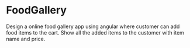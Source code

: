 # FoodGallery
Design a online food gallery app using angular where customer can add food items  to the cart.
Show all the added items to the customer with item name and price.

